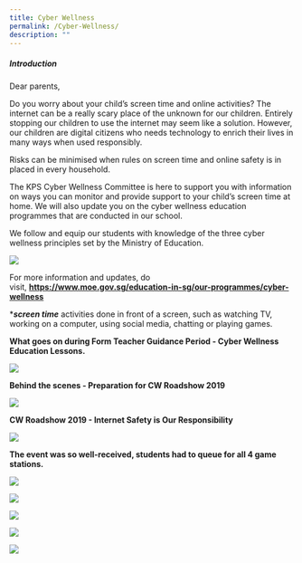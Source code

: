 ```yaml
---
title: Cyber Wellness
permalink: /Cyber-Wellness/
description: ""
---
```

##### **Introduction**


Dear parents,

Do you worry about your child’s screen time and online activities? The internet can be a really scary place of the unknown for our children. Entirely stopping our children to use the internet may seem like a solution. However, our children are digital citizens who needs technology to enrich their lives in many ways when used responsibly.

Risks can be minimised when rules on screen time and online safety is in placed in every household.

The KPS Cyber Wellness Committee is here to support you with information on ways you can monitor and provide support to your child’s screen time at home. We will also update you on the cyber wellness education programmes that are conducted in our school.

We follow and equip our students with knowledge of the three cyber wellness principles set by the Ministry of Education.

  

![](/images/Our%20Curriculum/Departments/ICT/Cyber%20Wellness/C1.png)

  

For more information and updates, do visit, **https://www.moe.gov.sg/education-in-sg/our-programmes/cyber-wellness**  

  

\***_screen time_** activities done in front of a screen, such as watching TV, working on a computer, using social media, chatting or playing games.

**What goes on during Form Teacher Guidance Period - Cyber Wellness Education Lessons.**

![](/images/Our%20Curriculum/Departments/ICT/Cyber%20Wellness/C2.jpg)

**Behind the scenes - Preparation for CW Roadshow 2019**  

![](/images/Our%20Curriculum/Departments/ICT/Cyber%20Wellness/C3.jpg)

**CW Roadshow 2019 - Internet Safety is Our Responsibility**

![](/images/Our%20Curriculum/Departments/ICT/Cyber%20Wellness/C4.jpg)

**The event was so well-received, students had to queue for all 4 game stations.**

![](/images/Our%20Curriculum/Departments/ICT/Cyber%20Wellness/C5.jpg)

![](/images/Our%20Curriculum/Departments/ICT/Cyber%20Wellness/C6.png) 

![](/images/Our%20Curriculum/Departments/ICT/Cyber%20Wellness/C7.jpg)

![](/images/Our%20Curriculum/Departments/ICT/Cyber%20Wellness/C8.jpg)

![](/images/Our%20Curriculum/Departments/ICT/Cyber%20Wellness/C9.jpg)